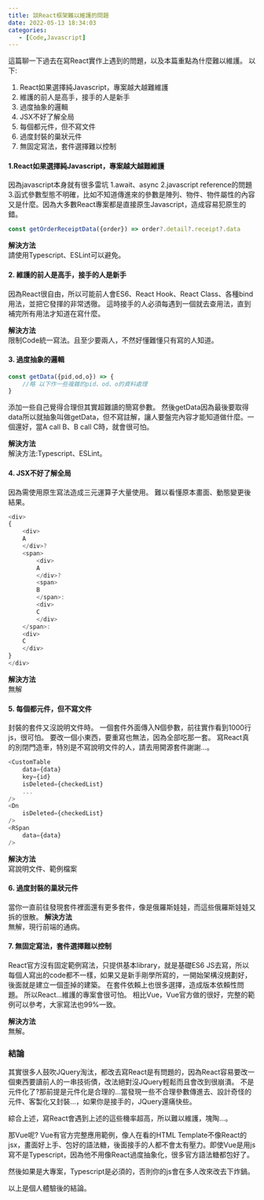 ```yaml
---
title: 談React框架難以維護的問題
date: 2022-05-13 18:34:03
categories:
   - [Code,Javascript]
---
```

這篇聊一下過去在寫React實作上遇到的問題，以及本篇重點為什麼難以維護。
以下:
1. React如果選擇純Javascript，專案越大越難維護
2. 維護的前人是高手，接手的人是新手
3. 過度抽象的邏輯
4. JSX不好了解全局
5. 每個都元件，但不寫文件
6. 過度封裝的巢狀元件
7. 無固定寫法，套件選擇難以控制

#### 1.React如果選擇純Javascript，專案越大越難維護
因為javascript本身就有很多雷坑
1.await、async
2.javascript reference的問題
3.函式參數型態不明確，比如不知道傳進來的參數是陣列、物件、物件屬性的內容又是什麼。因為大多數React專案都是直接原生Javascript，造成容易犯原生的錯。
```javascript
const getOrderReceiptData({order}) => order?.detail?.receipt?.data
```
**解決方法**  
請使用Typescript、ESLint可以避免。


#### 2. 維護的前人是高手，接手的人是新手
因為React很自由，所以可能前人會ES6、React Hook、React Class、各種bind用法，並把它發揮的非常透徹。
這時接手的人必須每遇到一個就去查用法，直到補完所有用法才知道在寫什麼。

**解決方法**  
限制Code統一寫法。且至少要兩人，不然好懂難懂只有寫的人知道。

#### 3. 過度抽象的邏輯
```javascript
const getData({pid,od,o}) => { 
    //略 以下作一些複雜的pid、od、o的資料處理
}
```
添加一些自己覺得合理但其實超難讀的簡寫參數。
然後getData因為最後要取得data所以就抽象叫做getData，但不寫註解，讓人要盤完內容才能知道做什麼。一個還好，當A call B、B call C時，就會很可怕。

**解決方法**  
解決方法:Typescript、ESLint。

#### 4. JSX不好了解全局
因為需使用原生寫法造成三元運算子大量使用。
難以看懂原本畫面、動態變更後結果。
```javascript
<div>
{
    <div>
    A
    </div>?
    <span>
        <div>
        A
        </div>?
        <span>
        B
        </span>:
        <div>
        C
        </div>
    </span>:
    <div>
    C
    </div>
}
</div>
```
**解決方法**  
無解

#### 5. 每個都元件，但不寫文件
封裝的套件又沒說明文件時。
一個套件外面傳入N個參數，前往實作看到1000行js，很可怕。
要改一個小東西，要重寫也無法，因為全部吃那一套。
寫React真的別閉門造車，特別是不寫說明文件的人，請去用開源套件謝謝...。
```javascript
<CustomTable
    data={data}
    key={id}
    isDeleted={checkedList}
    ...
/>
<Dn
    isDeleted={checkedList}
/>
<RSpan
    data={data}
/>
```

**解決方法**  
寫說明文件、範例檔案

#### 6. 過度封裝的巢狀元件
當你一直前往發現套件裡面還有更多套件，像是俄羅斯娃娃，而這些俄羅斯娃娃又拆的很散。
**解決方法**  
無解，現行前端的通病。

#### 7. 無固定寫法，套件選擇難以控制
React官方沒有固定範例寫法，只提供基本library，就是基礎ES6 JS去寫，所以每個人寫出的code都不一樣，如果又是新手剛學所寫的，一開始架構沒規劃好，後面就是建立一個歪掉的建築。
在套件依賴上也很多選擇，造成版本依賴性問題。
所以React...維護的專案會很可怕。
相比Vue，Vue官方做的很好，完整的範例可以參考，大家寫法也99%一致。

**解決方法**  
無解。

### 結論
其實很多人鼓吹JQuery淘汰，都改去寫React是有問題的，因為React容易要改一個東西要讀前人的一串技術債，改法絕對沒JQuery輕鬆而且會改到很崩潰。
不是元件化了?那前提是元件化是合理的...當發現一些不合理參數傳進去、設計奇怪的元件、客製化又封裝...，如果你是接手的，JQuery還痛快些。

綜合上述，寫React會遇到上述的這些機率超高，所以難以維護，塊陶...。

那Vue呢?
Vue有官方完整應用範例，像人在看的HTML Template不像React的jsx，畫面好上手、包好的語法糖，後面接手的人都不會太有壓力。即使Vue是用js寫不是Typescript，因為他不用像React過度抽象化，很多官方語法糖都包好了。

然後如果是大專案，Typescript是必須的，否則你的js會在多人改來改去下炸鍋。

以上是個人體驗後的結論。